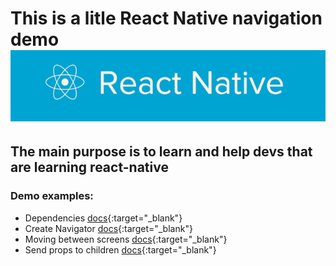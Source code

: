 # This is a litle React Native navigation demo ![](./assets/rn-image.png)

## The main purpose is to learn and help devs that are learning react-native

### Demo examples:

- Dependencies [docs](https://reactnavigation.org/docs/hello-react-navigation){:target="_blank"}
- Create Navigator [docs](https://reactnavigation.org/docs/hello-react-navigation){:target="_blank"}
- Moving between screens [docs](https://reactnavigation.org/docs/navigating){:target="_blank"}
- Send props to children [docs](https://reactnavigation.org/docs/params){:target="_blank"}
